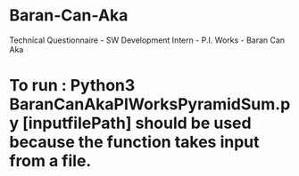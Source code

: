 # Baran-Can-Aka
Technical Questionnaire - SW Development Intern - P.I. Works - Baran Can Aka
# To run : Python3 BaranCanAkaPIWorksPyramidSum.py [inputfilePath] should be used because the function takes input from a file. 
